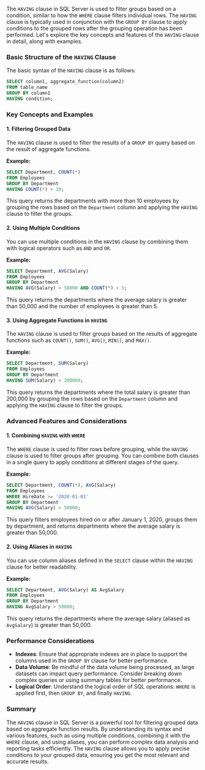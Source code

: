 The `HAVING` clause in SQL Server is used to filter groups based on a condition, similar to how the `WHERE` clause filters individual rows. The `HAVING` clause is typically used in conjunction with the `GROUP BY` clause to apply conditions to the grouped rows after the grouping operation has been performed. Let's explore the key concepts and features of the `HAVING` clause in detail, along with examples.

### Basic Structure of the `HAVING` Clause

The basic syntax of the `HAVING` clause is as follows:

```sql
SELECT column1, aggregate_function(column2)
FROM table_name
GROUP BY column1
HAVING condition;
```

### Key Concepts and Examples

#### 1. Filtering Grouped Data

The `HAVING` clause is used to filter the results of a `GROUP BY` query based on the result of aggregate functions.

**Example:**
```sql
SELECT Department, COUNT(*)
FROM Employees
GROUP BY Department
HAVING COUNT(*) > 10;
```
This query returns the departments with more than 10 employees by grouping the rows based on the `Department` column and applying the `HAVING` clause to filter the groups.

#### 2. Using Multiple Conditions

You can use multiple conditions in the `HAVING` clause by combining them with logical operators such as `AND` and `OR`.

**Example:**
```sql
SELECT Department, AVG(Salary)
FROM Employees
GROUP BY Department
HAVING AVG(Salary) > 50000 AND COUNT(*) > 5;
```
This query returns the departments where the average salary is greater than 50,000 and the number of employees is greater than 5.

#### 3. Using Aggregate Functions in `HAVING`

The `HAVING` clause is used to filter groups based on the results of aggregate functions such as `COUNT()`, `SUM()`, `AVG()`, `MIN()`, and `MAX()`.

**Example:**
```sql
SELECT Department, SUM(Salary)
FROM Employees
GROUP BY Department
HAVING SUM(Salary) > 200000;
```
This query returns the departments where the total salary is greater than 200,000 by grouping the rows based on the `Department` column and applying the `HAVING` clause to filter the groups.

### Advanced Features and Considerations

#### 1. Combining `HAVING` with `WHERE`

The `WHERE` clause is used to filter rows before grouping, while the `HAVING` clause is used to filter groups after grouping. You can combine both clauses in a single query to apply conditions at different stages of the query.

**Example:**
```sql
SELECT Department, COUNT(*), AVG(Salary)
FROM Employees
WHERE HireDate >= '2020-01-01'
GROUP BY Department
HAVING AVG(Salary) > 50000;
```
This query filters employees hired on or after January 1, 2020, groups them by department, and returns departments where the average salary is greater than 50,000.

#### 2. Using Aliases in `HAVING`

You can use column aliases defined in the `SELECT` clause within the `HAVING` clause for better readability.

**Example:**
```sql
SELECT Department, AVG(Salary) AS AvgSalary
FROM Employees
GROUP BY Department
HAVING AvgSalary > 50000;
```
This query returns the departments where the average salary (aliased as `AvgSalary`) is greater than 50,000.

### Performance Considerations

- **Indexes**: Ensure that appropriate indexes are in place to support the columns used in the `GROUP BY` clause for better performance.
- **Data Volume**: Be mindful of the data volume being processed, as large datasets can impact query performance. Consider breaking down complex queries or using summary tables for better performance.
- **Logical Order**: Understand the logical order of SQL operations: `WHERE` is applied first, then `GROUP BY`, and finally `HAVING`.

### Summary

The `HAVING` clause in SQL Server is a powerful tool for filtering grouped data based on aggregate function results. By understanding its syntax and various features, such as using multiple conditions, combining it with the `WHERE` clause, and using aliases, you can perform complex data analysis and reporting tasks efficiently. The `HAVING` clause allows you to apply precise conditions to your grouped data, ensuring you get the most relevant and accurate results.
